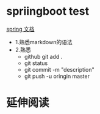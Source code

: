 # spriingboot test

[spring 文档](http://baidu.com)
* 1.熟悉markdown的语法
* 2.熟悉
    * github git add . 
    * git status 
    * git commit -m "description"
    * git push -u oringin master

# 延伸阅读

